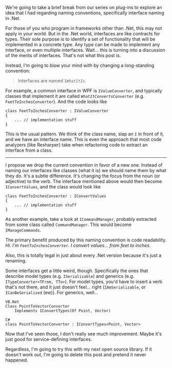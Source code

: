 We're going to take a brief break from our series on plug-ins to explore an idea that I had regarding naming conventions, specifically interface naming in .Net.

For those of you who program in frameworks other than .Net, this may not apply in your world.  But in the .Net world, interfaces are like contracts for types.  Their sole purpose is to identify a set of functionality that will be implemented in a concrete type.  Any type can be made to implement any interface, or even multiple interfaces.  Wait... this is turning into a discussion of the merits of interfaces.  That's not what this post is.

Instead, I'm going to blow your mind with by changing a long-standing convention:

>Interfaces are named `I`*`WhatItIs`*.

For example, a common interface in WPF is `IValueConverter`, and typically classes that implement it are called *`WhatItConverts`*`Converter` (e.g. `FeetToInchesConverter`).  And the code looks like

	class FeetToInchesConverter : IValueConverter
	{
		... // implementation stuff
	}

This is the usual pattern.  We think of the class name, slap an `I` in front of it, and we have an interface name.  This is even the approach that most code analyzers (like Resharper) take when refactoring code to extract an interface from a class.

---

I propose we drop the current convention in favor of a new one.  Instead of naming our interfaces like classes (what it is) we should name them by what they do.  It's a subtle difference.  It's changing the focus from the noun (or adjective) to the verb.  The interface mentioned above would then become `IConvertValues`, and the class would look like

	class FeetToInchesConverter : IConvertValues
	{
		... // implementation stuff
	}

As another example, take a look at `ICommandManager`, probably extracted from some class called `CommandManager`.  This would become `IManageCommands`.

The primary benefit produced by this naming convention is code readability.  *Hi.  I'm `FeetToInchesConverter`.  I convert values... from feet to inches.*

Also, this is totally legal in just about every .Net version because it's just a renaming.

Some interfaces get a little weird, though.  Specifically the ones that describe model types (e.g. `ISerializable`) and generics (e.g. `ITypeConverter<TFrom, TTo>`).  For model types, you'd have to insert a verb that's not there, and it just doesn't feel... right (`IAmSerializable`,  or `ICanBeSerialized` (ew)).  For generics, well...

	VB.Net
	Class PointToVectorConverter
		Implements IConvertTypes(Of Point, Vector)

	C#
	class PointToVectorConverter : IConvertTypes<Point, Vector>

Now that I've seen those, I don't really see much improvement. Maybe it's just good for service-defining interfaces.

Regardless, I'm going to try this with my next open source library.  If it doesn't work out, I'm going to delete this post and pretend it never happened.
